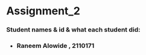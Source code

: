 # Assignment_2

<h3>Student names & id & what each student did:<br><h3>
<ul>
    <li>Raneem Alowide , 2110171</li>

</ul>
